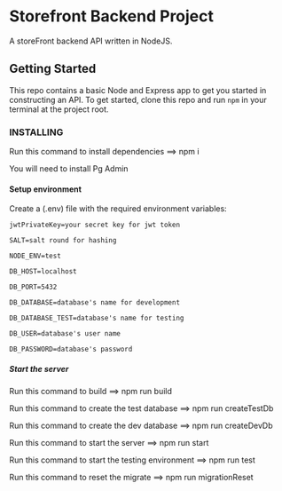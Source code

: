 # Storefront Backend Project

A storeFront backend API written in NodeJS.

## Getting Started
This repo contains a basic Node and Express app to get you started in constructing an API. To get started, clone this repo and run `npm` in your terminal at the project root.

### INSTALLING
Run this command to install dependencies ==> npm i 

You will need to install Pg Admin

#### Setup environment
Create a (.env) file with the required environment variables:

    jwtPrivateKey=your secret key for jwt token

    SALT=salt round for hashing

    NODE_ENV=test

    DB_HOST=localhost

    DB_PORT=5432

    DB_DATABASE=database's name for development

    DB_DATABASE_TEST=database's name for testing

    DB_USER=database's user name

    DB_PASSWORD=database's password

##### Start the server
Run this command to build ==> npm run build

Run this command to create the test database ==> npm run createTestDb

Run this command to create the dev database ==> npm run createDevDb

Run this command to start the server ==> npm run start

Run this command to start the testing environment ==> npm run test

Run this command to reset the migrate ==> npm run migrationReset